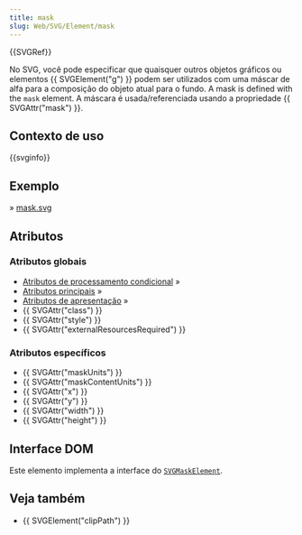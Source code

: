 ```yaml
---
title: mask
slug: Web/SVG/Element/mask
---
```


{{SVGRef}}

No SVG, você pode especificar que quaisquer outros objetos gráficos ou elementos {{ SVGElement("g") }} podem ser utilizados com uma máscar de alfa para a composição do objeto atual para o fundo. A mask is defined with the `mask` element. A máscara é usada/referenciada usando a propriedade {{ SVGAttr("mask") }}.

## Contexto de uso

{{svginfo}}

## Exemplo

» [mask.svg](/files/3269/mask.svg)

## Atributos

### Atributos globais

- [Atributos de processamento condicional](/pt-BR/SVG/Attribute#ConditionalProccessing) »
- [Atributos principais](/pt-BR/SVG/Attribute#Core) »
- [Atributos de apresentação](/pt-BR/SVG/Attribute#Presentation) »
- {{ SVGAttr("class") }}
- {{ SVGAttr("style") }}
- {{ SVGAttr("externalResourcesRequired") }}

### Atributos específicos

- {{ SVGAttr("maskUnits") }}
- {{ SVGAttr("maskContentUnits") }}
- {{ SVGAttr("x") }}
- {{ SVGAttr("y") }}
- {{ SVGAttr("width") }}
- {{ SVGAttr("height") }}

## Interface DOM

Este elemento implementa a interface do [`SVGMaskElement`](/pt-BR/DOM/SVGMaskElement).

## Veja também

- {{ SVGElement("clipPath") }}
